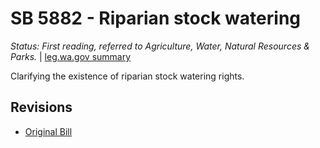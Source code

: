 # SB 5882 - Riparian stock watering
*Status: First reading, referred to Agriculture, Water, Natural Resources & Parks.* | [leg.wa.gov summary](https://app.leg.wa.gov/billsummary?BillNumber=5882&Year=2021)

Clarifying the existence of riparian stock watering rights.

## Revisions
* [Original Bill](1/)